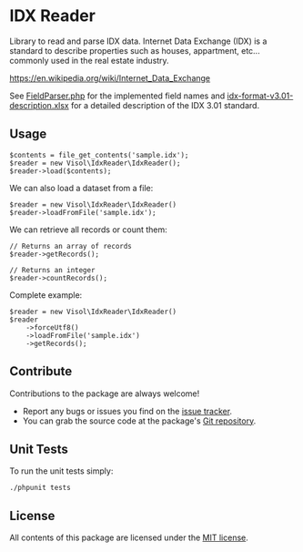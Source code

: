 IDX Reader
==========

Library to read and parse IDX data. Internet Data Exchange (IDX) is a standard to describe properties such as houses, appartment, etc... commonly used in the real estate industry.

https://en.wikipedia.org/wiki/Internet_Data_Exchange

See [FieldParser.php](./src/FieldParser.php) for the implemented field names and [idx-format-v3.01-description.xlsx](./Documentation/idx-format-v3.01-description.xlsx) for a detailed description of the IDX 3.01 standard.

Usage
-----

    $contents = file_get_contents('sample.idx');
    $reader = new Visol\IdxReader\IdxReader();
    $reader->load($contents);

We can also load a dataset from a file:

    $reader = new Visol\IdxReader\IdxReader()
    $reader->loadFromFile('sample.idx');

We can retrieve all records or count them:

    // Returns an array of records
    $reader->getRecords();

    // Returns an integer
    $reader->countRecords();

Complete example:

    $reader = new Visol\IdxReader\IdxReader()
    $reader
        ->forceUtf8()
        ->loadFromFile('sample.idx')
        ->getRecords();

Contribute
----------

Contributions to the package are always welcome!

* Report any bugs or issues you find on the [issue tracker].
* You can grab the source code at the package's [Git repository].

Unit Tests
----------

To run the unit tests simply:

```
./phpunit tests
```

License
-------

All contents of this package are licensed under the [MIT license].

[Composer]: https://getcomposer.org
[issue tracker]: https://github.com/visol/idx-reader
[Git repository]: https://github.com/visol/idx-reader
[MIT license]: LICENSE
[`IdxReader`]: src/IdxReader.php
